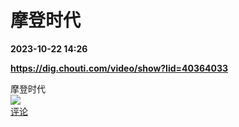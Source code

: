 # 摩登时代

**2023-10-22 14:26**

**https://dig.chouti.com/video/show?lid=40364033**

摩登时代  
![](https://img3.chouti.com/CHOUTI_20231022/1928A4D1505140FAB6306DD7117182C9_W480H854.jpg)  
[评论](https://m.chouti.com/link/40364033)